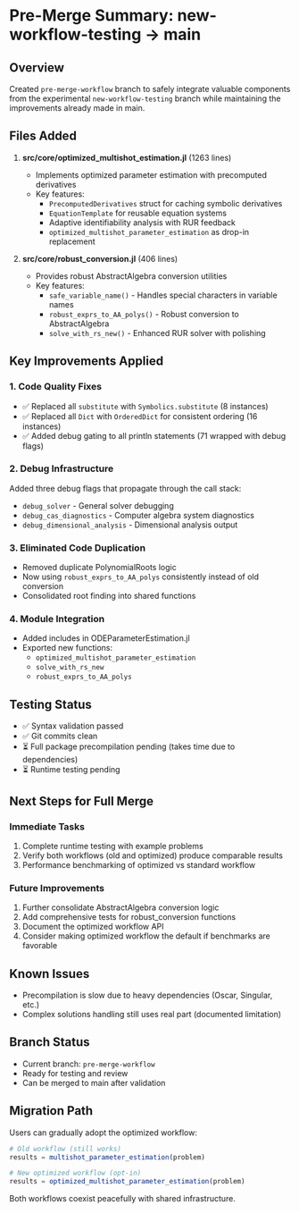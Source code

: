 # Pre-Merge Summary: new-workflow-testing → main

## Overview
Created `pre-merge-workflow` branch to safely integrate valuable components from the experimental `new-workflow-testing` branch while maintaining the improvements already made in main.

## Files Added
1. **src/core/optimized_multishot_estimation.jl** (1263 lines)
   - Implements optimized parameter estimation with precomputed derivatives
   - Key features:
     - `PrecomputedDerivatives` struct for caching symbolic derivatives
     - `EquationTemplate` for reusable equation systems
     - Adaptive identifiability analysis with RUR feedback
     - `optimized_multishot_parameter_estimation` as drop-in replacement

2. **src/core/robust_conversion.jl** (406 lines)
   - Provides robust AbstractAlgebra conversion utilities
   - Key features:
     - `safe_variable_name()` - Handles special characters in variable names
     - `robust_exprs_to_AA_polys()` - Robust conversion to AbstractAlgebra
     - `solve_with_rs_new()` - Enhanced RUR solver with polishing

## Key Improvements Applied

### 1. Code Quality Fixes
- ✅ Replaced all `substitute` with `Symbolics.substitute` (8 instances)
- ✅ Replaced all `Dict` with `OrderedDict` for consistent ordering (16 instances)
- ✅ Added debug gating to all println statements (71 wrapped with debug flags)

### 2. Debug Infrastructure
Added three debug flags that propagate through the call stack:
- `debug_solver` - General solver debugging
- `debug_cas_diagnostics` - Computer algebra system diagnostics
- `debug_dimensional_analysis` - Dimensional analysis output

### 3. Eliminated Code Duplication
- Removed duplicate PolynomialRoots logic
- Now using `robust_exprs_to_AA_polys` consistently instead of old conversion
- Consolidated root finding into shared functions

### 4. Module Integration
- Added includes in ODEParameterEstimation.jl
- Exported new functions:
  - `optimized_multishot_parameter_estimation`
  - `solve_with_rs_new`
  - `robust_exprs_to_AA_polys`

## Testing Status
- ✅ Syntax validation passed
- ✅ Git commits clean
- ⏳ Full package precompilation pending (takes time due to dependencies)
- ⏳ Runtime testing pending

## Next Steps for Full Merge

### Immediate Tasks
1. Complete runtime testing with example problems
2. Verify both workflows (old and optimized) produce comparable results
3. Performance benchmarking of optimized vs standard workflow

### Future Improvements
1. Further consolidate AbstractAlgebra conversion logic
2. Add comprehensive tests for robust_conversion functions
3. Document the optimized workflow API
4. Consider making optimized workflow the default if benchmarks are favorable

## Known Issues
- Precompilation is slow due to heavy dependencies (Oscar, Singular, etc.)
- Complex solutions handling still uses real part (documented limitation)

## Branch Status
- Current branch: `pre-merge-workflow`
- Ready for testing and review
- Can be merged to main after validation

## Migration Path
Users can gradually adopt the optimized workflow:
```julia
# Old workflow (still works)
results = multishot_parameter_estimation(problem)

# New optimized workflow (opt-in)
results = optimized_multishot_parameter_estimation(problem)
```

Both workflows coexist peacefully with shared infrastructure.